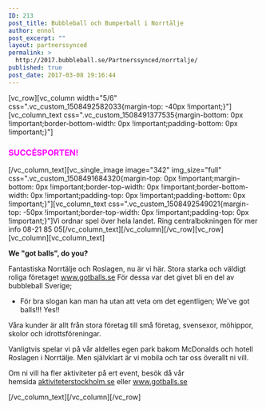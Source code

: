 ```yaml
---
ID: 213
post_title: Bubbleball och Bumperball i Norrtälje
author: ennol
post_excerpt: ""
layout: partnerssynced
permalink: >
  http://2017.bubbleball.se/Partnerssynced/norrtalje/
published: true
post_date: 2017-03-08 19:16:44
---
```

[vc_row][vc_column width="5/6" css=".vc_custom_1508492582033{margin-top: -40px !important;}"][vc_column_text css=".vc_custom_1508491377535{margin-bottom: 0px !important;border-bottom-width: 0px !important;padding-bottom: 0px !important;}"]
<h3><span style="color: #ff00ff;"><strong>SUCCÉSPORTEN!</strong></span></h3>
[/vc_column_text][vc_single_image image="342" img_size="full" css=".vc_custom_1508491684320{margin-top: 0px !important;margin-bottom: 0px !important;border-top-width: 0px !important;border-bottom-width: 0px !important;padding-top: 0px !important;padding-bottom: 0px !important;}"][vc_column_text css=".vc_custom_1508492549021{margin-top: -50px !important;border-top-width: 0px !important;padding-top: 0px !important;}"]Vi ordnar spel över hela landet. Ring centralbokningen för mer info 08-21 85 05[/vc_column_text][/vc_column][/vc_row][vc_row][vc_column][vc_column_text]
<div id="block_container_92316554" class="block_container presentation_image_block">
<div id="block_92316554">
<div class="h24_normal_text">
<div class="h24_image_block_align h24_image_block_align_left "><a class="h24-js-iv" title="" href="http://dst15js82dk7j.cloudfront.net/183390/52662830-xLRZS.jpg"><img id="block_img_92316554" class="presentation_image_block_image" title="" src="http://dst15js82dk7j.cloudfront.net/183390/52662829-txnDC.jpg" alt="" /></a></div>
</div>
</div>
</div>
<div id="block_container_92316553" class="block_container standard_text_block text_block">
<div id="block_92316553">
<div id="block_92316553_text_content" class="text_content">

<strong>We "got balls", do you?</strong>

Fantastiska Norrtälje och Roslagen, nu är vi här. Stora starka och väldigt roliga företaget www.gotballs.se
För dessa var det givet bli en del av bubbleball Sverige;
- För bra slogan kan man ha utan att veta om det egentligen; We've got balls!!! Yes!!

Våra kunder är allt från stora företag till små företag, svensexor, möhippor, skolor och idrottsföreningar.

Vanligtvis spelar vi på vår aldelles egen park bakom McDonalds och hotell Roslagen i Norrtälje.
Men självklart är vi mobila och tar oss överallt ni vill.

Om ni vill ha fler aktiviteter på ert event, besök då vår hemsida <a href="http://www.aktiviteterstockholm.se/" target="_blank" rel="noopener">aktiviteterstockholm.se</a> eller <a href="http://www.gotballs.se/" target="_blank" rel="noopener">www.gotballs.se</a>

</div>
</div>
</div>
[/vc_column_text][/vc_column][/vc_row]